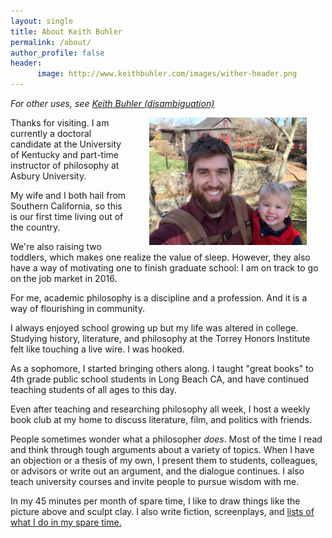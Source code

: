 ```yaml
---
layout: single
title: About Keith Buhler
permalink: /about/
author_profile: false
header:
      image: http://www.keithbuhler.com/images/wither-header.png
---
```


*For other uses, see [Keith Buhler (disambiguation)](/disambiguation)*

<img src="/images/keith-josiah.jpg" alt="Keith and son" hspace="30px" align="right" width="50%"> 
Thanks for visiting.  I am currently a doctoral candidate at the University of Kentucky and part-time instructor of philosophy at Asbury University. 

My wife and I both hail from Southern California, so this is our first time living out of the country. 

We're also raising two toddlers, which makes one realize the value of sleep. However, they also have a way of motivating one to finish graduate school: I am on track to  go on the job market in 2016.

For me, academic philosophy is a discipline and a profession. And it is a way of flourishing in community. 

I always enjoyed school growing up but my life was altered in college. Studying history, literature, and philosophy at the Torrey Honors Institute felt like touching a live wire. I was hooked. 

As a sophomore, I started bringing others along. I taught "great books" to 4th grade public school students in Long Beach CA, and have continued teaching students of all ages to this day. 

Even after teaching and researching philosophy all week, I host a weekly book club at my home to discuss literature, film, and politics with friends.

People sometimes wonder what a philosopher *does*. Most of the time I read and think through tough arguments about a variety of topics. When I have an objection or a thesis of my own, I present them to students, colleagues, or advisors or  write out an argument, and the dialogue continues. I also teach university courses and invite people to pursue wisdom with me.

In my 45 minutes per month of spare time, I like to draw things like the picture above and sculpt clay. I also write fiction, screenplays, and [lists of what I do in my spare time.](https://en.wikipedia.org/wiki/Recursion)